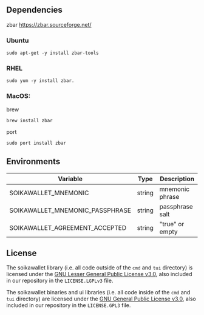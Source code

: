 ## Dependencies

zbar  https://zbar.sourceforge.net/

### Ubuntu

```shell
sudo apt-get -y install zbar-tools
```
### RHEL
```shell
sudo yum -y install zbar.
```


### MacOS:

brew

```shell
brew install zbar
```

port

```shell
sudo port install zbar 
```

## Environments

| Variable                        | Type   | Description     |
|---------------------------------|--------|-----------------|
| SOIKAWALLET_MNEMONIC            | string | mnemonic phrase |
| SOIKAWALLET_MNEMONIC_PASSPHRASE | string | passphrase salt |
| SOIKAWALLET_AGREEMENT_ACCEPTED  | string | "true" or empty |

## License

The soikawallet library (i.e. all code outside of the `cmd` and `tui` directory) is licensed under the
[GNU Lesser General Public License v3.0](https://www.gnu.org/licenses/lgpl-3.0.en.html),
also included in our repository in the `LICENSE.LGPLv3` file.

The soikawallet binaries and ui libraries (i.e. all code inside of the `cmd` and `tui` directory) are licensed under the
[GNU General Public License v3.0](https://www.gnu.org/licenses/gpl-3.0.en.html), also
included in our repository in the `LICENSE.GPL3` file.